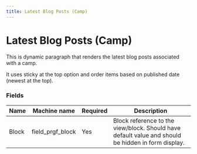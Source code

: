 ```yaml
---
title: Latest Blog Posts (Camp)
---
```


# Latest Blog Posts (Camp)

This is dynamic paragraph that renders the latest blog posts associated with a camp.

It uses sticky at the top option and order items based on published date (newest at the top).

### Fields

| Name  | Machine name | Required | Description |
| ------------- | ------------- | ------------- | ------------- |
| Block | field\_prgf_block | Yes | Block reference to the view/block. Should have default value and should be hidden in form display. |)

